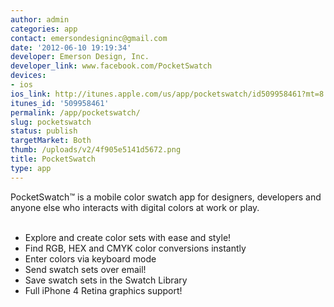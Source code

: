 ```yaml
---
author: admin
categories: app
contact: emersondesigninc@gmail.com
date: '2012-06-10 19:19:34'
developer: Emerson Design, Inc.
developer_link: www.facebook.com/PocketSwatch
devices: 
- ios
ios_link: http://itunes.apple.com/us/app/pocketswatch/id509958461?mt=8
itunes_id: '509958461'
permalink: /app/pocketswatch/
slug: pocketswatch
status: publish
targetMarket: Both
thumb: /uploads/v2/4f905e5141d5672.png
title: PocketSwatch
type: app
---
```


PocketSwatch™ is a mobile color swatch app for designers, developers and anyone else who interacts with digital colors at work or play.<br />
<br />
* Explore and create color sets with ease and style! <br />
* Find RGB, HEX and CMYK color conversions instantly<br />
* Enter colors via keyboard mode<br />
* Send swatch sets over email!<br />
* Save swatch sets in the Swatch Library<br />
* Full iPhone 4 Retina graphics support!